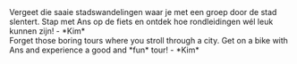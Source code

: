 <div lang="nl">
Vergeet die saaie stadswandelingen waar je met een groep door de stad slentert. Stap met Ans op de fiets en ontdek hoe rondleidingen wél leuk kunnen zijn! - *Kim*
</div>

<div lang="en">
Forget those boring tours where you stroll through a city. Get on a bike with Ans and experience a good and *fun* tour! - *Kim*
</div>
